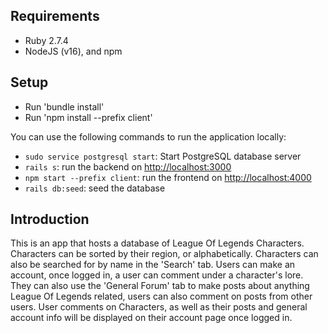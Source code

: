 ## Requirements

- Ruby 2.7.4
- NodeJS (v16), and npm

## Setup

- Run 'bundle install'
- Run 'npm install --prefix client'

You can use the following commands to run the application locally:

- `sudo service postgresql start`: Start PostgreSQL database server
- `rails s`: run the backend on [http://localhost:3000](http://localhost:3000)
- `npm start --prefix client`: run the frontend on
  [http://localhost:4000](http://localhost:4000)
- `rails db:seed`: seed the database

## Introduction

This is an app that hosts a database of League Of Legends Characters. Characters can be sorted by their region, or alphabetically. Characters can also be searched for by name in the 'Search' tab. Users can make an account, once logged in, a user can comment under a character's lore. They can also use the 'General Forum' tab to make posts about anything League Of Legends related, users can also comment on posts from other users. User comments on Characters, as well as their posts and general account info will be displayed on their account page once logged in.